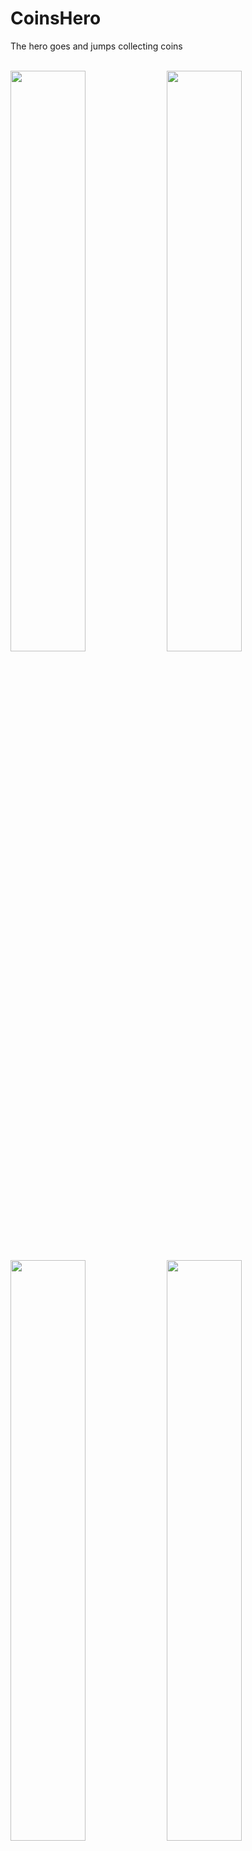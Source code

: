 # CoinsHero


The hero goes and jumps collecting coins

<br />
<image src = "https://github.com/user-attachments/assets/fa67e4f7-a926-486b-90ae-6a557b126b3a" width = 48.8%>
<image src = "https://github.com/user-attachments/assets/c1776338-7940-48e7-9612-72cf80ec4476" width = 48.8%>
<image src = "https://github.com/user-attachments/assets/1060392d-547f-44b8-a206-0b88f81a52af" width = 48.8%>
<image src = "https://github.com/user-attachments/assets/52daa1f9-87c4-45ed-9ad8-fa03a53b515b" width = 48.8%>


